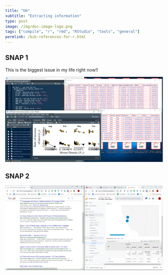 ```yaml
---
title: "Um"
subtitle: "Extracting information"
type: post
image: /img/doc-image-logo.png
tags: ["compile", "r", "rmd", "RStudio", "tools", "general"]
permlink: /bib-references-for-r.html
---
```




## SNAP 1

This is the biggest issue in my life right now!!

![1562146345843](../../img/month-problem-full-snap.png)



## SNAP 2

![1562202788132](../../img/nuts.png)

